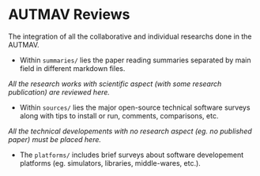 # AUTMAV Reviews

The integration of all the collaborative and individual researchs done in the AUTMAV. 

* Within `summaries/` lies the paper reading summaries separated by main field in different markdown files. 

*All the research works with scientific aspect (with some research publication) are reviewed here.*

* Within `sources/` lies the major open-source technical software surveys along with tips to install or run, comments, comparisons, etc. 

*All the technical developements with no research aspect (eg. no published paper) must be placed here.*

* The `platforms/` includes brief surveys about software developement platforms (eg. simulators, libraries, middle-wares, etc.).
